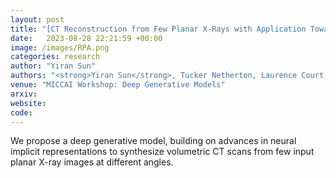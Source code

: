 ```yaml
---
layout: post
title: "[CT Reconstruction from Few Planar X-Rays with Application Towards Low-Resource Radiotherapy](https://link.springer.com/chapter/10.1007/978-3-031-53767-7_22)"
date:   2023-08-28 22:21:59 +00:00
image: /images/RPA.png
categories: research
author: "Yiran Sun"
authors: "<strong>Yiran Sun</strong>, Tucker Netherton, Laurence Court, Ashok Veeraraghavan, Guha Balakrishnan"
venue: "MICCAI Workshop: Deep Generative Models"
arxiv: 
website: 
code: 
---
```

We propose a deep generative model, building on advances in neural implicit representations to synthesize volumetric CT scans from few input planar X-ray images at different angles. 
